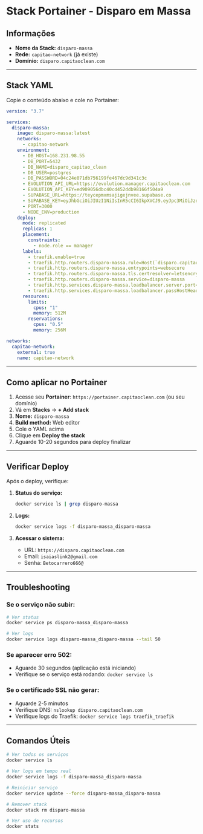 # Stack Portainer - Disparo em Massa

## Informações

- **Nome da Stack:** `disparo-massa`
- **Rede:** `capitao-network` (já existe)
- **Domínio:** `disparo.capitaoclean.com`

---

## Stack YAML

Copie o conteúdo abaixo e cole no Portainer:

```yaml
version: "3.7"

services:
  disparo-massa:
    image: disparo-massa:latest
    networks:
      - capitao-network
    environment:
      - DB_HOST=168.231.98.55
      - DB_PORT=5432
      - DB_NAME=disparo_capitao_clean
      - DB_USER=postgres
      - DB_PASSWORD=04c24e071db756199fe467dc9d341c3c
      - EVOLUTION_API_URL=https://evolution.manager.capitaoclean.com
      - EVOLUTION_API_KEY=ed909056dbc40cd452ddb98166f504a9
      - SUPABASE_URL=https://teycepmxmsajigejnvee.supabase.co
      - SUPABASE_KEY=eyJhbGciOiJIUzI1NiIsInR5cCI6IkpXVCJ9.eyJpc3MiOiJzdXBhYmFzZSIsInJlZiI6InRleWNlcG14bXNhamlnZWpudmVlIiwicm9sZSI6InNlcnZpY2Vfcm9sZSIsImlhdCI6MTcxODY0NTU5MSwiZXhwIjoyMDM0MjIxNTkxfQ.acapiVxOC665khvVZ6vXrXWw6zkaLpVqrSDEwMSneeI
      - PORT=3000
      - NODE_ENV=production
    deploy:
      mode: replicated
      replicas: 1
      placement:
        constraints:
          - node.role == manager
      labels:
        - traefik.enable=true
        - traefik.http.routers.disparo-massa.rule=Host(`disparo.capitaoclean.com`)
        - traefik.http.routers.disparo-massa.entrypoints=websecure
        - traefik.http.routers.disparo-massa.tls.certresolver=letsencryptresolver
        - traefik.http.routers.disparo-massa.service=disparo-massa
        - traefik.http.services.disparo-massa.loadbalancer.server.port=3000
        - traefik.http.services.disparo-massa.loadbalancer.passHostHeader=true
      resources:
        limits:
          cpus: "1"
          memory: 512M
        reservations:
          cpus: "0.5"
          memory: 256M

networks:
  capitao-network:
    external: true
    name: capitao-network
```

---

## Como aplicar no Portainer

1. Acesse seu **Portainer**: `https://portainer.capitaoclean.com` (ou seu domínio)
2. Vá em **Stacks** → **+ Add stack**
3. **Nome:** `disparo-massa`
4. **Build method:** Web editor
5. Cole o YAML acima
6. Clique em **Deploy the stack**
7. Aguarde 10-20 segundos para deploy finalizar

---

## Verificar Deploy

Após o deploy, verifique:

1. **Status do serviço:**
   ```bash
   docker service ls | grep disparo-massa
   ```

2. **Logs:**
   ```bash
   docker service logs -f disparo-massa_disparo-massa
   ```

3. **Acessar o sistema:**
   - URL: `https://disparo.capitaoclean.com`
   - Email: `isaiaslink2@gmail.com`
   - Senha: `Betocarrero666@`

---

## Troubleshooting

### Se o serviço não subir:

```bash
# Ver status
docker service ps disparo-massa_disparo-massa

# Ver logs
docker service logs disparo-massa_disparo-massa --tail 50
```

### Se aparecer erro 502:

- Aguarde 30 segundos (aplicação está iniciando)
- Verifique se o serviço está rodando: `docker service ls`

### Se o certificado SSL não gerar:

- Aguarde 2-5 minutos
- Verifique DNS: `nslookup disparo.capitaoclean.com`
- Verifique logs do Traefik: `docker service logs traefik_traefik`

---

## Comandos Úteis

```bash
# Ver todos os serviços
docker service ls

# Ver logs em tempo real
docker service logs -f disparo-massa_disparo-massa

# Reiniciar serviço
docker service update --force disparo-massa_disparo-massa

# Remover stack
docker stack rm disparo-massa

# Ver uso de recursos
docker stats
```
